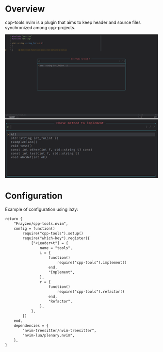 # Overview

cpp-tools.nvim is a plugin that aims to keep header and source files synchronized among cpp-projects.

![Refactor example](images/refactor.png)
![Implement example](images/implement.png)

# Configuration

Example of configuration using lazy:

```
return {
    "Frayzen/cpp-tools.nvim",
    config = function()
        require("cpp-tools").setup()
        require("which-key").register({
            ["<Leader>t"] = {
                name = "tools",
                i = {
                    function()
                        require("cpp-tools").implement()
                    end,
                    "Implement",
                },
                r = {
                    function()
                        require("cpp-tools").refactor()
                    end,
                    "Refactor",
                },
            },
        })
    end,
    dependencies = {
        "nvim-treesitter/nvim-treesitter",
        "nvim-lua/plenary.nvim",
    },
}
```
